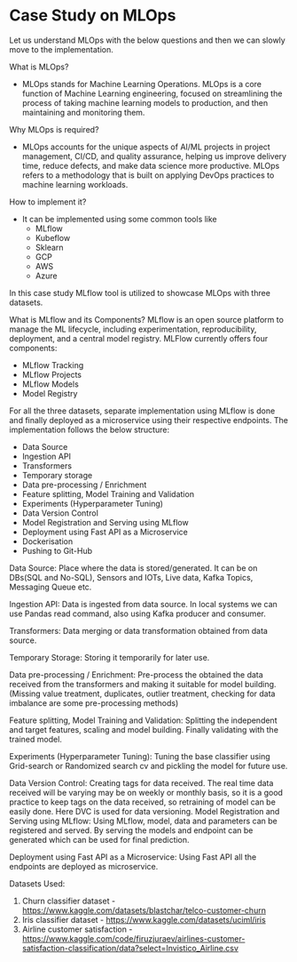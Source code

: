 # Case Study on MLOps

Let us understand MLOps with the below questions and then we can slowly move to the implementation.

What is MLOps?
- MLOps stands for Machine Learning Operations. MLOps is a core function of Machine Learning engineering, focused on streamlining the process of taking machine learning models to production, and then maintaining and monitoring them.

Why MLOps is required?
- MLOps accounts for the unique aspects of AI/ML projects in project management, CI/CD, and quality assurance, helping us improve delivery time, reduce defects, and make data science more productive. MLOps refers to a methodology that is built on applying DevOps practices to machine learning workloads.

How to implement it?
- It can be implemented using some common tools like
    - MLflow
    - Kubeflow
    - Sklearn
    - GCP
    - AWS
    - Azure

In this case study MLflow tool is utilized to showcase MLOps with three datasets.

What is MLflow and its Components?
MLflow is an open source platform to manage the ML lifecycle, including experimentation, reproducibility, deployment, and a central model registry. MLFlow currently offers four components:
- MLflow Tracking
- MLflow Projects
- MLflow Models
- Model Registry

For all the three datasets, separate implementation using MLflow is done and finally deployed as a microservice using their respective endpoints. The implementation follows the below structure:
-	Data Source
-	Ingestion API
-	Transformers
-	Temporary storage
-	Data pre-processing / Enrichment
-	Feature splitting, Model Training and Validation
-	Experiments (Hyperparameter Tuning)
-	Data Version Control
-	Model Registration and Serving using MLflow
-	Deployment using Fast API as a Microservice
-	Dockerisation
-	Pushing to Git-Hub

Data Source:
Place where the data is stored/generated. It can be on DBs(SQL and No-SQL), Sensors and IOTs, Live data, Kafka Topics, Messaging Queue etc.

Ingestion API:
Data is ingested from data source. In local systems we can use Pandas read command, also using Kafka producer and consumer.

Transformers:
Data merging or data transformation obtained from data source.

Temporary Storage:
Storing it temporarily for later use. 

Data pre-processing / Enrichment:
Pre-process the obtained the data received from the transformers and making it suitable for model building. (Missing value treatment, duplicates, outlier treatment, checking for data imbalance are some pre-processing methods)

Feature splitting, Model Training and Validation:
Splitting the independent and target features, scaling and model building. Finally validating with the trained model.
 
Experiments (Hyperparameter Tuning):
Tuning the base classifier using Grid-search or Randomized search cv and pickling the model for future use.

Data Version Control:
Creating tags for data received. The real time data received will be varying may be on weekly or monthly basis, so it is a good practice to keep tags on the data received, so retraining of model can be easily done. Here DVC is used for data versioning.
Model Registration and Serving using MLflow:
Using MLflow, model, data and parameters can be registered and served. By serving the models and endpoint can be generated which can be used for final prediction.

Deployment using Fast API as a Microservice:
Using Fast API all the endpoints are deployed as microservice. 


Datasets Used:
1. Churn classifier dataset - https://www.kaggle.com/datasets/blastchar/telco-customer-churn
2. Iris classifier dataset - https://www.kaggle.com/datasets/uciml/iris
3. Airline customer satisfaction - https://www.kaggle.com/code/firuzjuraev/airlines-customer-satisfaction-classification/data?select=Invistico_Airline.csv


